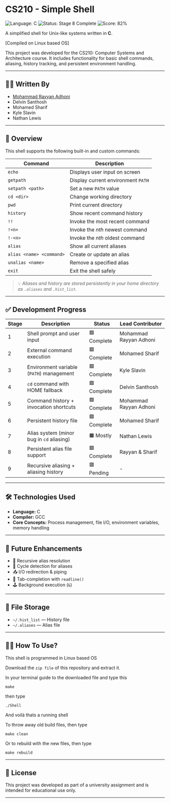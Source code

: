 # CS210 - Simple Shell

![Language: C](https://img.shields.io/badge/language-C-blue)
![Status: Stage 8 Complete](https://img.shields.io/badge/status-Stage%208-brightgreen)
![Score: 82%](https://img.shields.io/badge/Score-82%25-blueviolet)

A simplified shell for Unix-like systems written in **C**.

[Compiled on Linux based OS]

This project was developed for the CS210: Computer Systems and Architecture course. It includes functionality for basic shell commands, aliasing, history tracking, and persistent environment handling.

---

## 👨‍💻 Written By

- [Mohammad Rayyan Adhoni](https://github.com/MoRayyan107)
- Delvin Santhosh
- Mohamed Sharif
- Kyle Slavin
- Nathan Lewis

---

## 📄 Overview

This shell supports the following built-in and custom commands:

| **Command**              | **Description**                    |
| ------------------------ | ---------------------------------- |
| `echo`                   | Displays user input on screen      |
| `getpath`                | Display current environment `PATH` |
| `setpath <path>`         | Set a new `PATH` value             |
| `cd <dir>`               | Change working directory           |
| `pwd`                    | Print current directory            |
| `history`                | Show recent command history        |
| `!!`                     | Invoke the most recent command     |
| `!<n>`                   | Invoke the *nth* newest command    |
| `!-<n>`                  | Invoke the *nth* oldest command    |
| `alias`                  | Show all current aliases           |
| `alias <name> <command>` | Create or update an alias          |
| `unalias <name>`         | Remove a specified alias           |
| `exit`                   | Exit the shell safely              |

> 💡 *Aliases and history are stored persistently in your home directory as `.aliases` and `.hist_list`.*

---

## ✅ Development Progress

| Stage | Description                               | Status      | Lead Contributor       |
| ----- | ----------------------------------------- | ----------- | ---------------------- |
| 1     | Shell prompt and user input               | 🟩 Complete | Mohammad Rayyan Adhoni |
| 2     | External command execution                | 🟩 Complete | Mohamed Sharif         |
| 3     | Environment variable (`PATH`) management  | 🟩 Complete | Kyle Slavin            |
| 4     | `cd` command with HOME fallback           | 🟩 Complete | Delvin Santhosh        |
| 5     | Command history + invocation shortcuts    | 🟩 Complete | Mohammad Rayyan Adhoni |
| 6     | Persistent history file                   | 🟩 Complete | Mohamed Sharif         |
| 7     | Alias system (minor bug in `cd` aliasing) | 🟧 Mostly   | Nathan Lewis           |
| 8     | Persistent alias file support             | 🟩 Complete | Rayyan & Sharif        |
| 9     | Recursive aliasing + aliasing history     | 🟥 Pending  | -                      |
---

## 🛠️ Technologies Used

- **Language:** C
- **Compiler:** GCC
- **Core Concepts:** Process management, file I/O, environment variables, memory handling

---

## 🔮 Future Enhancements

- 🔁 Recursive alias resolution
- 🔄 Cycle detection for aliases
- 📤 I/O redirection & piping
- 🧠 Tab-completion with `readline()`
- 🕹 Background execution (`&`)

---

## 📁 File Storage

- `~/.hist_list` — History file
- `~/.aliases` — Alias file

---
## 👨‍💻 How To Use?
This shell is programmed in Linux based OS

Download the `zip file` of this repository and extract it.

In your terminal guide to the downloaded file and type this
```
make
```

then type
```
./Shell
```
And voilà thats a running shell

To throw away old build files, then type
```
make clean
```
Or to rebuild with the new files, then type
```
make rebuild
```

---

## 📜 License

This project was developed as part of a university assignment and is intended for educational use only.

---
